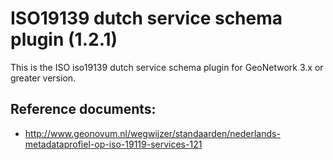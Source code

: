 # ISO19139 dutch service schema plugin (1.2.1)

This is the ISO iso19139 dutch service schema plugin for GeoNetwork 3.x or greater version.


## Reference documents:

* http://www.geonovum.nl/wegwijzer/standaarden/nederlands-metadataprofiel-op-iso-19119-services-121

